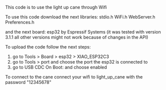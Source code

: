This code is to use the light up cane through Wifi

To use this code download the next libraries:
stdio.h
WiFi.h
WebServer.h
Preferences.h

and the next board:
esp32 by Espressif Systems (it was tested with version 3.1.1 all other versions might not work because of changes in the API)

To upload the code follow the next steps:
1. go to Tools > Board > esp32 > XIAO_ESP32C3
2. go to Tools > port and choose the port the esp32 is connected to
3. go to USB CDC On Boot: and choose enabled

To connect to the cane connect your wifi to light_up_cane with the password "12345678"

